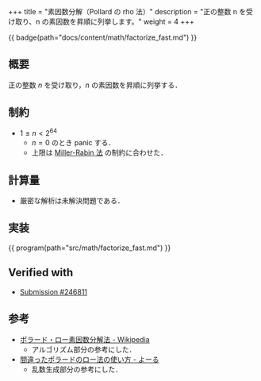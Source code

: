 +++
title = "素因数分解（Pollard の rho 法）"
description = "正の整数 n を受け取り、n の素因数を昇順に列挙します。"
weight = 4
+++

{{ badge(path="docs/content/math/factorize_fast.md") }}

## 概要
正の整数 $n$ を受け取り，$n$ の素因数を昇順に列挙する．

## 制約
- $1 \leq n < 2^{64}$
    - $n = 0$ のとき panic する．
    - 上限は [Miller-Rabin 法](../is-prime-fast) の制約に合わせた．

## 計算量
- 厳密な解析は未解決問題である．

## 実装
{{ program(path="src/math/factorize_fast.md") }}

## Verified with
- [Submission #246811](https://judge.yosupo.jp/submission/246811)

## 参考
- [ポラード・ロー素因数分解法 - Wikipedia](https://ja.wikipedia.org/wiki/%E3%83%9D%E3%83%A9%E3%83%BC%E3%83%89%E3%83%BB%E3%83%AD%E3%83%BC%E7%B4%A0%E5%9B%A0%E6%95%B0%E5%88%86%E8%A7%A3%E6%B3%95)
    - アルゴリズム部分の参考にした．
- [間違ったポラードのロー法の使い方 - よーる](https://lpha-z.hatenablog.com/entry/2023/01/15/231500)
    - 乱数生成部分の参考にした．
